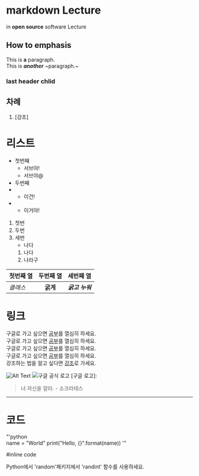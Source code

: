 # markdown Lecture
in **__open source__** software Lecture  
## How to emphasis
This is **a** paragraph.  
This is ***another*** ~paragraph.~

### last header chlid
## 차례
1. [강조]


# 리스트
- 첫번째
  + 서브야!
  + 서브야@
- 두번째
- + 이건!
-   - 이거야!

1. 첫번
2. 두번
3. 세번
    + 나다
    1. 나다
    2. 나라구


| 첫번째 열 | 두번째 열 | 세번째 열|
|----------|:--------:|---------|
|*클래스*| **굵게** | ***굵고 누워***|

# 링크
구글로 가고 싶으면 [공부](http://lily.sunmoon.ac.kr)를 열심히 하세요.  
구글로 가고 싶으면 [공부](http://lily.sunmoon.ac.kr "선문대학교 홈페이지")를 열심히 하세요.  
구글로 가고 싶으면 [공부](./LICENSE)를 열심히 하세요.  
구글로 가고 싶으면 [공부][네이버_영어사전]를 열심히 하세요.  
강조하는 법을 알고 싶다면 [강조](#How-to-emphasis)로 가세요.

[네이버_영어사전]:https://en.dict.naver.com/


![Alt Text](https://www.google.com/images/branding/googlelogo/1x/googlelogo_color_272x92dp.png, "구글 공식 로고")
<img src=https://www.google.com/images/branding/googlelogo/1x/googlelogo_color_272x92dp.png, alt= "구글 공식 로고"></img>
[구글 로고]: 


> 너 자신을 알라. - 소크라테스

*****

# 코드


"'python  
name = "World"
print("Hello, {}".format(name))
'"

#inline code

Python에서 'random'패키지에서 'randint' 함수를 사용하세요.
